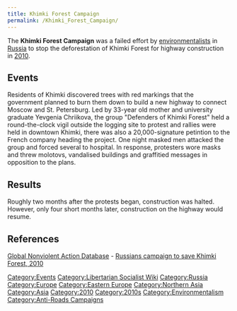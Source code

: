 ```yaml
---
title: Khimki Forest Campaign
permalink: /Khimki_Forest_Campaign/
---
```


The **Khimki Forest Campaign** was a failed effort by
[environmentalists](Environmentalism "wikilink") in
[Russia](Russia "wikilink") to stop the deforestation of Khimki Forest
for highway construction in
[2010](Timeline_of_Libertarian_Socialism_in_Eastern_Europe "wikilink").

## Events

Residents of Khimki discovered trees with red markings that the
government planned to burn them down to build a new highway to connect
Moscow and St. Petersburg. Led by 33-year old mother and university
graduate Yevgenia Chriikova, the group "Defenders of Khimki Forest" held
a round-the-clock vigil outside the logging site to protest and rallies
were held in downtown Khimki, there was also a 20,000-signature
petintion to the French company heading the project. One night masked
men attacked the group and forced several to hospital. In response,
protesters wore masks and threw molotovs, vandalised buildings and
graffitied messages in opposition to the plans.

## Results

Roughly two months after the protests began, construction was halted.
However, only four short months later, construction on the highway would
resume.

## References

[Global Nonviolent Action
Database](Global_Nonviolent_Action_Database "wikilink") - [Russians
campaign to save Khimki Forest,
2010](https://nvdatabase.swarthmore.edu/content/russians-campaign-save-khimki-forest-2010)

[Category:Events](Category:Events "wikilink") [Category:Libertarian
Socialist Wiki](Category:Libertarian_Socialist_Wiki "wikilink")
[Category:Russia](Category:Russia "wikilink")
[Category:Europe](Category:Europe "wikilink") [Category:Eastern
Europe](Category:Eastern_Europe "wikilink") [Category:Northern
Asia](Category:Northern_Asia "wikilink")
[Category:Asia](Category:Asia "wikilink")
[Category:2010](Category:2010 "wikilink")
[Category:2010s](Category:2010s "wikilink")
[Category:Environmentalism](Category:Environmentalism "wikilink")
[Category:Anti-Roads
Campaigns](Category:Anti-Roads_Campaigns "wikilink")